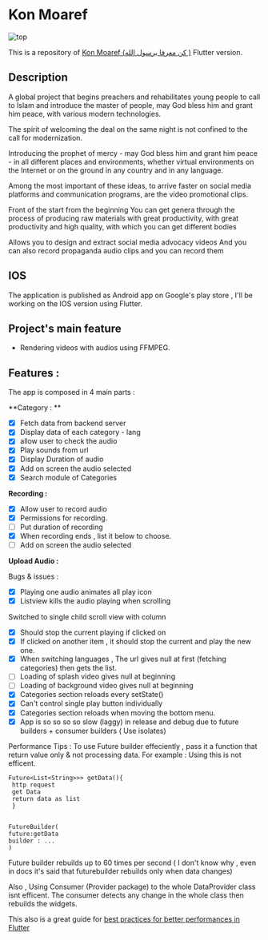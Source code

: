 # Kon Moaref
 
![top](https://user-images.githubusercontent.com/50237142/103490561-64648d80-4e25-11eb-9938-f8a84beec7a5.jpg)

This is a repository of [Kon Moaref (كن معرفا برسول الله )](https://play.google.com/store/apps/details?id=konMoarfan.rasoulallah.net&hl=ar&gl=US) Flutter version.

## Description 

A global project that begins preachers and rehabilitates young people to call to Islam and introduce the master of people, may God bless him and grant him peace, with various modern technologies.

The spirit of welcoming the deal on the same night is not confined to the call for modernization.

Introducing the prophet of mercy - may God bless him and grant him peace - in all different places and environments, whether virtual environments on the Internet or on the ground in any country and in any language.

Among the most important of these ideas, to arrive faster on social media platforms and communication programs, are the video promotional clips.

Front of the start from the beginning
You can get genera through the process of producing raw materials with great productivity, with great productivity and high quality, with which you can get different bodies

Allows you to design and extract social media advocacy videos
And you can also record propaganda audio clips and you can record them

## IOS
The application is published as Android app on Google's play store , I'll be working on the IOS version using Flutter.

## Project's main feature
- Rendering videos with audios using FFMPEG.

## Features :
The app is composed in 4 main parts :

**Category : **

- [x] Fetch data from backend server
- [x] Display data of each category - lang  
- [x] allow user to check the audio
- [x] Play sounds from url 
- [x] Display Duration of audio
- [x] Add on screen the audio selected
- [x] Search module of Categories 

**Recording :**

- [x] Allow user to record audio
- [x] Permissions for recording.
- [ ] Put duration of recording
- [x] When recording ends , list it below to choose.
- [ ] Add on screen the audio selected

**Upload Audio :**


Bugs & issues :
- [x] Playing one audio animates all play icon 
- [x] Listview kills the audio playing when scrolling

Switched to single child scroll view with column

- [x] Should stop the current playing if clicked on
- [x] If clicked on another item , it should stop the current and play the new one.
- [x] When switching languages , The url gives null at first (fetching categories) then gets the list.
- [ ] Loading of splash video gives null at beginning
- [ ] Loading of background video gives null at beginning
- [x] Categories section reloads every setState()
- [x]  Can't control single play button individually
- [x] Categories section reloads when moving the bottom menu.
- [x] App is so so so so slow (laggy) in release and debug due to future builders + consumer builders ( Use isolates)

Performance Tips : 
To use Future builder effeciently , pass it a function that return value only & not processing data.
For example :
Using this is not efficent.
```
Future<List<String>>> getData(){
 http request
 get Data
 return data as list
 }

 
FutureBuilder(
future:getData
builder : ...
)
```

Future builder rebuilds up to 60 times per second ( I don't know why , even in docs it's said that futurebuilder rebuilds only when data changes)

Also , Using Consumer (Provider package) to the whole DataProvider class isnt efficent. 
The consumer detects any change in the whole class then rebuilds the widgets.

This also is a great guide for [best practices for better performances in Flutter](https://flutter.dev/docs/perf/rendering/best-practices)
